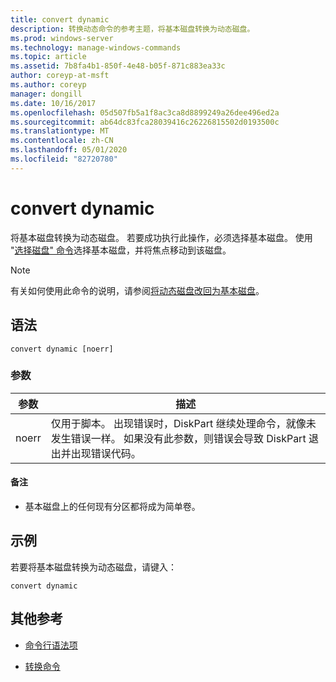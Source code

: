```yaml
---
title: convert dynamic
description: 转换动态命令的参考主题，将基本磁盘转换为动态磁盘。
ms.prod: windows-server
ms.technology: manage-windows-commands
ms.topic: article
ms.assetid: 7b8fa4b1-850f-4e48-b05f-871c883ea33c
author: coreyp-at-msft
ms.author: coreyp
manager: dongill
ms.date: 10/16/2017
ms.openlocfilehash: 05d507fb5a1f8ac3ca8d8899249a26dee496ed2a
ms.sourcegitcommit: ab64dc83fca28039416c26226815502d0193500c
ms.translationtype: MT
ms.contentlocale: zh-CN
ms.lasthandoff: 05/01/2020
ms.locfileid: "82720780"
---
```

# <a name="convert-dynamic"></a>convert dynamic

将基本磁盘转换为动态磁盘。 若要成功执行此操作，必须选择基本磁盘。 使用 "[选择磁盘" 命令](select-disk.md)选择基本磁盘，并将焦点移动到该磁盘。

> [!NOTE]
> 有关如何使用此命令的说明，请参阅[将动态磁盘改回为基本磁盘](https://docs.microsoft.com/previous-versions/windows/it-pro/windows-server-2008-R2-and-2008/cc755238(v=ws.11))。

## <a name="syntax"></a>语法

```
convert dynamic [noerr]
```

### <a name="parameters"></a>参数

| 参数 | 描述 |
| --------- | ----------- |
| noerr | 仅用于脚本。 出现错误时，DiskPart 继续处理命令，就像未发生错误一样。 如果没有此参数，则错误会导致 DiskPart 退出并出现错误代码。 |

#### <a name="remarks"></a>备注

- 基本磁盘上的任何现有分区都将成为简单卷。

## <a name="examples"></a>示例

若要将基本磁盘转换为动态磁盘，请键入：

```
convert dynamic
```

## <a name="additional-references"></a>其他参考

- [命令行语法项](command-line-syntax-key.md)

- [转换命令](convert.md)
